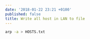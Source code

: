 ```yaml
---
date: '2018-01-22 23:21 +0100'
published: false
title: Write all host in LAN to file
---
```

```bash
arp -a > HOSTS.txt
```
